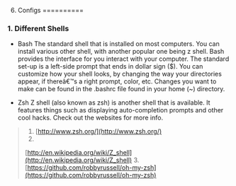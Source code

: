 6. Configs
==========
### 1. Different Shells
+ Bash
The standard shell that is installed on most computers. You can install various
other shell, with another popular one being z shell. Bash provides the interface
for you interact with your computer. The standard set-up is a left-side prompt
that ends in dollar sign ($). You can customize how your shell looks, by
changing the way your directories appear, if thereâ€™s a right prompt, color, etc.
Changes you want to make can be found in the .bashrc file found in your home (~)
directory. 

+ Zsh
Z shell (also known as zsh) is another shell that is available. It features
things such as displaying auto-completion prompts and other cool hacks. Check
out the websites for more info.
> 1. [http://www.zsh.org/](http://www.zsh.org/)
> 2.
> [http://en.wikipedia.org/wiki/Z_shell](http://en.wikipedia.org/wiki/Z_shell)
> 3.
> [https://github.com/robbyrussell/oh-my-zsh](https://github.com/robbyrussell/oh-my-zsh)
